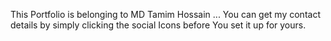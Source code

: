 This Portfolio is belonging to MD Tamim Hossain ...
You can get my contact details by simply clicking the social Icons before You set it up for yours.

